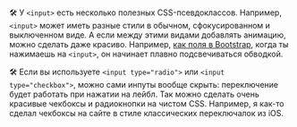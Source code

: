 🛠 У `<input>` есть несколько полезных CSS-псевдоклассов. Например, `<input>` может иметь разные стили в обычном, сфокусированном и выключенном виде. А если между этими видами добавлять анимацию, можно сделать даже красиво. Например, [как поля в Bootstrap](https://getbootstrap.com/docs/5.1/examples/sign-in/), когда ты нажимаешь на `<input>`, он начинает плавно подсвечиваться обводкой.

🛠 Если вы используете `<input type="radio">` или `<input type="checkbox">`, можно сами инпуты вообще скрыть: переключение будет работать при нажатии на лейбл. Так можно сделать очень красивые чекбоксы и радиокнопки на чистом CSS. Например, я как-то сделал чекбоксы на сайте в стиле классических переключалок из iOS.
